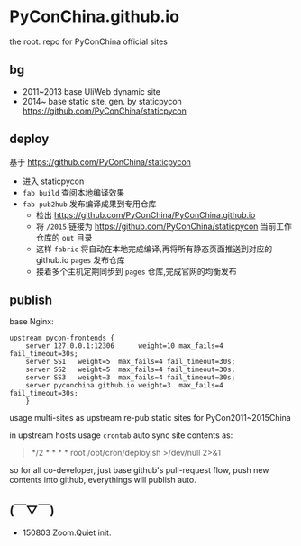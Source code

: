 # PyConChina.github.io
the root. repo for PyConChina official sites 

## bg

- 2011~2013 base UliWeb dynamic site
- 2014~ base static site, gen. by staticpycon 
    https://github.com/PyConChina/staticpycon

## deploy
基于 https://github.com/PyConChina/staticpycon


- 进入 staticpycon
- `fab build` 查阅本地编译效果
- `fab pub2hub` 发布编译成果到专用仓库
    + 检出 https://github.com/PyConChina/PyConChina.github.io
    + 将 `/2015` 链接为 https://github.com/PyConChina/staticpycon 当前工作仓库的 `out` 目录
    + 这样 `fabric` 将自动在本地完成编译,再将所有静态页面推送到对应的 github.io `pages` 发布仓库
    + 接着多个主机定期同步到 `pages` 仓库,完成官网的均衡发布

## publish
base Nginx:

    upstream pycon-frontends {
        server 127.0.0.1:12306      weight=10 max_fails=4 fail_timeout=30s;
        server SS1   weight=5  max_fails=4 fail_timeout=30s;
        server SS2   weight=5  max_fails=4 fail_timeout=30s;
        server SS3   weight=3  max_fails=4 fail_timeout=30s;
        server pyconchina.github.io weight=3  max_fails=4 fail_timeout=30s;
        }

usage multi-sites as upstream re-pub static sites for PyCon2011~2015China

in upstream hosts usage `crontab` auto sync site contents as:

> */2 * * * * root /opt/cron/deploy.sh >/dev/null 2>&1

so for all co-developer, just base github's pull-request flow,
push new contents into github, everythings will publish auto.

## (￣▽￣)

- 150803 Zoom.Quiet init.
